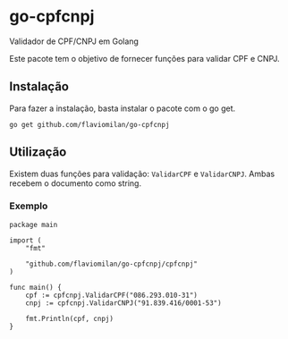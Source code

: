 # go-cpfcnpj
Validador de CPF/CNPJ em Golang

Este pacote tem o objetivo de fornecer funções para validar CPF e CNPJ.

## Instalação

Para fazer a instalação, basta instalar o pacote com o go get.

```shell
go get github.com/flaviomilan/go-cpfcnpj
```

## Utilização

Existem duas funções para validação: `ValidarCPF` e `ValidarCNPJ`. Ambas recebem o documento como string.

### Exemplo

```golang
package main

import (
	"fmt"

	"github.com/flaviomilan/go-cpfcnpj/cpfcnpj"
)

func main() {
	cpf := cpfcnpj.ValidarCPF("086.293.010-31")
	cnpj := cpfcnpj.ValidarCNPJ("91.839.416/0001-53")

	fmt.Println(cpf, cnpj)
}
```